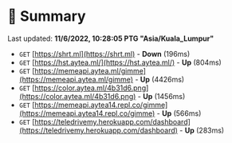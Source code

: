 # 📖 Summary
Last updated: **11/6/2022, 10:28:05 PTG "Asia/Kuala_Lumpur"**

- `GET` [https://shrt.ml](https://shrt.ml) - **Down** (196ms)
- `GET` [https://hst.aytea.ml/](https://hst.aytea.ml/) - **Up** (804ms)
- `GET` [https://memeapi.aytea.ml/gimme](https://memeapi.aytea.ml/gimme) - **Up** (4426ms)
- `GET` [https://color.aytea.ml/4b31d6.png](https://color.aytea.ml/4b31d6.png) - **Up** (1456ms)
- `GET` [https://memeapi.aytea14.repl.co/gimme](https://memeapi.aytea14.repl.co/gimme) - **Up** (566ms)
- `GET` [https://teledrivemy.herokuapp.com/dashboard](https://teledrivemy.herokuapp.com/dashboard) - **Up** (283ms)
